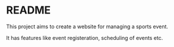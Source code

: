 # README

This project aims to create a website for managing a sports event.

It has features like event registeration, scheduling of events etc.
